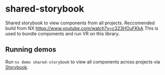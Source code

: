 # shared-storybook

Shared storybook to view components from all projects. 
Reccomended build from NX https://www.youtube.com/watch?v=c323HOuFKkA
This is used to bundle components and run VR on this library.

## Running demos

Run `nx demo shared-storybook` to view all components across projects via [Storybook](https://storybook.js.org/).